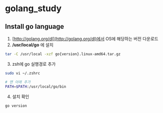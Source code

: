 # golang_study

## Install go language

1. [http://golang.org/dl](http://golang.org/dl)에서 OS에 해당하는 버전 다운로드
2. **/usr/local/go** 에 설치

```sh
tar -C /usr/local -xzf go{version}.linux-amd64.tar.gz
```

3. zsh에 go 실행경로 추가

```sh
sudo vi ~/.zshrc

# 맨 아래 추가
PATH=$PATH:/usr/local/go/bin
```

4. 설치 확인

```sh
go version
```
